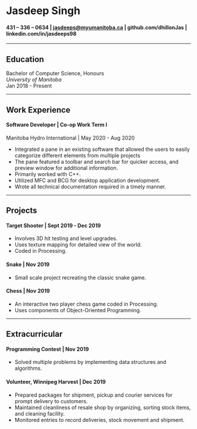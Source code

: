# Jasdeep Singh
####  431 – 336 – 0634 |  jasdeeps@myumanitoba.ca | github.com/dhillonJas | linkedin.com/in/jasdeeps98

---

## Education
 Bachelor of Computer Science, Honours  
 *University of Manitoba*  
 Jan 2018 - Present
 
---

## Work Experience
#### Software Developer | Co-op Work Term I
Manitoba Hydro International | May 2020 - Aug 2020
* Integrated a pane in an existing software that allowed the users to easily categorize different elements from multiple projects
* The pane featured a toolbar and search bar for quicker access, and preview window for additional information.
* Primarily worked with C++.
* Utilized MFC and BCG for desktop application development.
* Wrote all technical documentation required in a timely manner.

---

## Projects
#### Target Shooter | Sept 2019 - Dec 2019
* Involves 3D hit testing and level upgrades.
* Uses texture mapping for detailed view of the world.
* Coded in Processing.

#### Snake | Nov 2019
* Small scale project recreating the classic snake game.

#### Chess | Nov 2019
* An interactive two player chess game coded in Processing.
* Uses components of Object-Oriented Programming.

---

## Extracurricular
#### Programming Contest | Nov 2019
* Solved multiple problems by implementing data structures and algorithms.

#### Volunteer, Winnipeg Harvest | Dec 2019
* Prepared packages for shipment, pickup and courier services for prompt delivery to customers.
* Maintained cleanliness of resale shop by organizing, sorting stock items, and cleaning facility.
* Monitored entries to record deliveries, stock movement and shipment.
